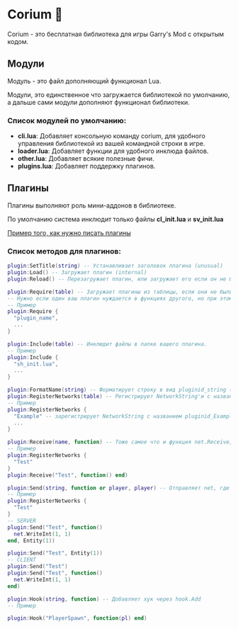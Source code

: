 # Corium 👾

Corium - это бесплатная библиотека для игры Garry's Mod с открытым кодом.

## Модули
Модуль - это файл дополняющий функционал Lua.

Модули, это единственное что загружается библиотекой по умолчанию, а дальше сами модули дополняют функционал библиотеки.

### Список модулей по умолчанию:

* **cli.lua**: Добавляет консольную команду corium, для удобного управления библиотекой из вашей командной строки в игре.
* **loader.lua**: Добавляет функции для удобного инклюда файлов.
* **other.lua**: Добавляет всякие полезные фичи.
* **plugins.lua**: Добавляет поддержку плагинов.

## Плагины
Плагины выполняют роль мини-аддонов в библиотеке.

По умолчанию система инклюдит только файлы **cl_init.lua** и **sv_init.lua**

[Пример того, как нужно писать плагины](https://github.com/smokingplaya/corium/tree/main/lua/corium/plugins/example_plugin)

### Список методов для плагинов:

```lua
plugin:SetTitle(string) -- Устанавливает заголовок плагина (unusual)
plugin:Load() -- Загружает плагин (internal)
plugin:Reload() -- Перезагружает плагин, или загружает его если он не был загружен.

plugin:Require(table) -- Загружает плагины из таблицы, если они не были загружены.
-- Нужно если один ваш плагин нуждается в функциях другого, но при этом другой плагин загружается после вашего.
-- Пример
plugin:Require {
  "plugin_name",
  ...
}

plugin:Include(table) -- Инклюдит файлы в папке вашего плагина.
-- Пример
plugin:Include {
  "sh_init.lua",
  ...
}

plugin:FormatName(string) -- Форматирует строку в вид pluginid_string (internal)
plugin:RegisterNetworks(table) -- Регистрирует NetworkString'и с названиями pluginid_name
-- Пример
plugin:RegisterNetworks {
  "Example" -- зарегистрирует NetworkString с названием pluginid_Example, где pluginid - название папки вашего плагина
  ...
}

plugin:Receive(name, function) -- Тоже самое что и функция net.Receive, но name здесь форматируется функцией plugin:FormatName()
-- Пример
plugin:RegisterNetworks {
  "Test"
}
plugin:Receive("Test", function() end)

plugin:Send(string, function or player, player) -- Отправляет net, где string - название net'а, function or player это функция между net.Start и net.Send* либо игрок, которому будет отправлен net, player - игрок
-- Пример
plugin:RegisterNetworks {
  "Test"
}
-- SERVER
plugin:Send("Test", function()
  net.WriteInt(1, 1)
end, Entity(1))

plugin:Send("Test", Entity(1))
-- CLIENT
plugin:Send("Test")
plugin:Send("Test", function()
  net.WriteInt(1, 1)
end)

plugin:Hook(string, function) -- Добавляет хук через hook.Add
-- Пример

plugin:Hook("PlayerSpawn", function(pl) end)
```
